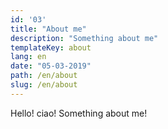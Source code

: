 ```yaml
---
id: '03'
title: "About me"
description: "Something about me"
templateKey: about
lang: en
date: "05-03-2019"
path: /en/about
slug: /en/about
---
```


Hello! ciao! Something about me!
